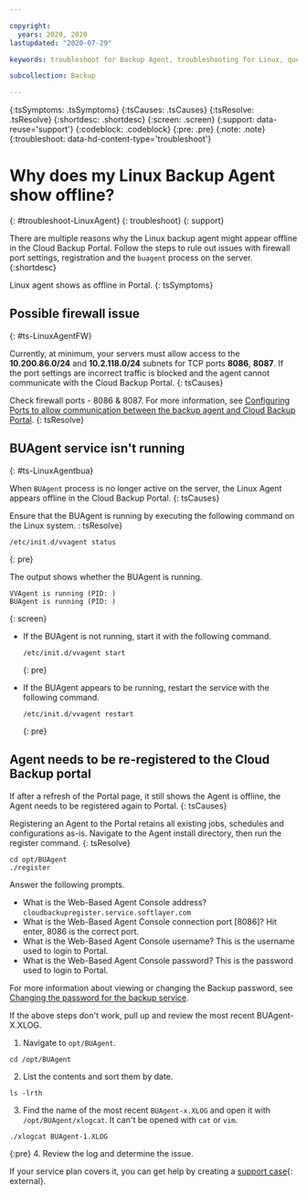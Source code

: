 ```yaml
---

copyright:
  years: 2020, 2020
lastupdated: "2020-07-29"

keywords: troubleshoot for Backup Agent, troubleshooting for Linux, question about Backup agent, troubleshooting Backup, Backup agent offline

subcollection: Backup

---
```


{:tsSymptoms: .tsSymptoms}
{:tsCauses: .tsCauses}
{:tsResolve: .tsResolve}
{:shortdesc: .shortdesc}
{:screen: .screen}
{:support: data-reuse='support'}
{:codeblock: .codeblock}
{:pre: .pre}
{:note: .note}
{:troubleshoot: data-hd-content-type='troubleshoot'}

# Why does my Linux Backup Agent show offline?
{: #troubleshoot-LinuxAgent}
{: troubleshoot}
{: support}

There are multiple reasons why the Linux backup agent might appear offline in the Cloud Backup Portal. Follow the steps to rule out issues with firewall port settings, registration and the `buagent` process on the server.
{:shortdesc}

Linux agent shows as offline in Portal.
{: tsSymptoms}

## Possible firewall issue
{: #ts-LinuxAgentFW}

Currently, at minimum, your servers must allow access to the **10.200.86.0/24** and **10.2.118.0/24** subnets for TCP ports **8086**, **8087**. If the port settings are incorrect traffic is blocked and the agent cannot communicate with the Cloud Backup Portal.
{: tsCauses}

Check firewall ports - 8086 & 8087. For more information, see [Configuring Ports to allow communication between the backup agent and Cloud Backup Portal](/docs/Backup?topic=Backup-portinfo).
{: tsResolve}

## BUAgent service isn't running
{: #ts-LinuxAgentbua}

When `BUAgent` process is no longer active on the server, the Linux Agent appears offline in the Cloud Backup Portal.
{: tsCauses}

Ensure that the BUAgent is running by executing the following command on the Linux system.
: tsResolve}

```
/etc/init.d/vvagent status
```
{: pre}

The output shows whether the BUAgent is running.
```
VVAgent is running (PID: )
BUAgent is running (PID: )
```
{: screen}

* If the BUAgent is not running, start it with the following command.
  ```
  /etc/init.d/vvagent start
  ```
  {: pre}

* If the BUAgent appears to be running, restart the service with the following command.
  ```
  /etc/init.d/vvagent restart
  ```
  {: pre}

## Agent needs to be re-registered to the Cloud Backup portal

If after a refresh of the Portal page, it still shows the Agent is offline, the Agent needs to be registered again to Portal.
{: tsCauses}

Registering an Agent to the Portal retains all existing jobs, schedules and configurations as-is. Navigate to the Agent install directory, then run the register command.
{: tsResolve}

```
cd opt/BUAgent
./register
```

Answer the following prompts.
* What is the Web-Based Agent Console address? `cloudbackupregister.service.softlayer.com`
* What is the Web-Based Agent Console connection port [8086]? Hit enter, 8086 is the correct port.
* What is the Web-Based Agent Console username? This is the username used to login to Portal.
* What is the Web-Based Agent Console password? This is the password used to login to Portal.

For more information about viewing or changing the Backup password, see [Changing the password for the backup service](/docs/Backup?topic=Backup-changePassword).

If the above steps don't work, pull up and review the most recent BUAgent-X.XLOG.

1. Navigate to `opt/BUAgent`.
```
cd /opt/BUAgent
```
2.  List the contents and sort them by date.
```
ls -lrth
```
3. Find the name of the most recent `BUAgent-x.XLOG` and open it with `/opt/BUAgent/xlogcat`. It can't be opened with `cat` or `vim`.
```
./xlogcat BUAgent-1.XLOG
```
{:pre}
4. Review the log and determine the issue.

If your service plan covers it, you can get help by creating a [support case](https://cloud.ibm.com/unifiedsupport/supportcenter){: external}.
